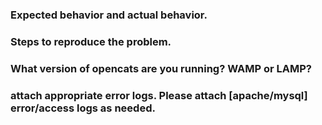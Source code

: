 ### Expected behavior and actual behavior.

### Steps to reproduce the problem.

### What version of opencats are you running? WAMP or LAMP? 

### attach appropriate error logs. Please attach [apache/mysql] error/access logs as needed.
